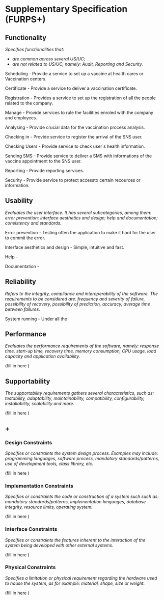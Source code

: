 # Supplementary Specification (FURPS+)

## Functionality

_Specifies functionalities that:_

- _are common across several US/UC;_
- _are not related to US/UC, namely: Audit, Reporting and Security._

Scheduling - Provide a service to set up a vaccine at health cares or Vaccination centers.

Certificate - Provide a service to deliver a vaccination certificate.

Registration - Provides a service to set up the registration of all the people related to the company. 

Manage - Provide services to rule the facilities enroled with the company and employees.

Analysing - Provide crucial data for the vaccination process analysis.

Checking in - Provide service to register the arrival of the SNS user.

Checking Users - Provide service to check user´s health information.

Sending SMS - Provide service to deliver a SMS with informations of the vaccine appointment to the SNS user.

Reporting - Provide reporting services.

Security - Provide service to protect accessto certain recources or information.

## Usability

_Evaluates the user interface. It has several subcategories,
among them: error prevention; interface aesthetics and design; help and
documentation; consistency and standards._

Error prevention - Testing often the application to make it hard for the user to commit the error.

Interface aesthetics and design - Simple, intuitive and fast. 

Help - 

Documentation -

## Reliability

_Refers to the integrity, compliance and interoperability of the software. The requirements to be considered are: frequency and severity of failure, possibility of recovery, possibility of prediction, accuracy, average time between failures._

System running - Under all the 

## Performance

_Evaluates the performance requirements of the software, namely: response time, start-up time, recovery time, memory consumption, CPU usage, load capacity and application availability._

(fill in here )

## Supportability

_The supportability requirements gathers several characteristics, such as:
testability, adaptability, maintainability, compatibility,
configurability, installability, scalability and more._

(fill in here )

## +

### Design Constraints

_Specifies or constraints the system design process. Examples may include: programming languages, software process, mandatory standards/patterns, use of development tools, class library, etc._

(fill in here )

### Implementation Constraints

_Specifies or constraints the code or construction of a system such
such as: mandatory standards/patterns, implementation languages,
database integrity, resource limits, operating system._

(fill in here )

### Interface Constraints

_Specifies or constraints the features inherent to the interaction of the
system being developed with other external systems._

(fill in here )

### Physical Constraints

_Specifies a limitation or physical requirement regarding the hardware used to house the system, as for example: material, shape, size or weight._

(fill in here )
